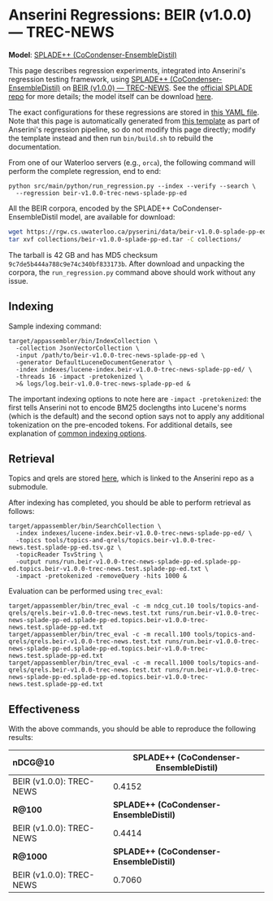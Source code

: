 # Anserini Regressions: BEIR (v1.0.0) &mdash; TREC-NEWS

**Model**: [SPLADE++ (CoCondenser-EnsembleDistil)](https://arxiv.org/abs/2205.04733)

This page describes regression experiments, integrated into Anserini's regression testing framework, using [SPLADE++ (CoCondenser-EnsembleDistil)](https://arxiv.org/abs/2205.04733) on [BEIR (v1.0.0) &mdash; TREC-NEWS](http://beir.ai/).
See the [official SPLADE repo](https://github.com/naver/splade) for more details; the model itself can be download [here](https://huggingface.co/naver/splade-cocondenser-ensembledistil).

The exact configurations for these regressions are stored in [this YAML file](../../src/main/resources/regression/beir-v1.0.0-trec-news-splade-pp-ed.yaml).
Note that this page is automatically generated from [this template](../../src/main/resources/docgen/templates/beir-v1.0.0-trec-news-splade-pp-ed.template) as part of Anserini's regression pipeline, so do not modify this page directly; modify the template instead and then run `bin/build.sh` to rebuild the documentation.

From one of our Waterloo servers (e.g., `orca`), the following command will perform the complete regression, end to end:

```
python src/main/python/run_regression.py --index --verify --search \
  --regression beir-v1.0.0-trec-news-splade-pp-ed
```

All the BEIR corpora, encoded by the SPLADE++ CoCondenser-EnsembleDistil model, are available for download:

```bash
wget https://rgw.cs.uwaterloo.ca/pyserini/data/beir-v1.0.0-splade-pp-ed.tar -P collections/
tar xvf collections/beir-v1.0.0-splade-pp-ed.tar -C collections/
```

The tarball is 42 GB and has MD5 checksum `9c7de5b444a788c9e74c340bf833173b`.
After download and unpacking the corpora, the `run_regression.py` command above should work without any issue.

## Indexing

Sample indexing command:

```
target/appassembler/bin/IndexCollection \
  -collection JsonVectorCollection \
  -input /path/to/beir-v1.0.0-trec-news-splade-pp-ed \
  -generator DefaultLuceneDocumentGenerator \
  -index indexes/lucene-index.beir-v1.0.0-trec-news-splade-pp-ed/ \
  -threads 16 -impact -pretokenized \
  >& logs/log.beir-v1.0.0-trec-news-splade-pp-ed &
```

The important indexing options to note here are `-impact -pretokenized`: the first tells Anserini not to encode BM25 doclengths into Lucene's norms (which is the default) and the second option says not to apply any additional tokenization on the pre-encoded tokens.
For additional details, see explanation of [common indexing options](../../docs/common-indexing-options.md).

## Retrieval

Topics and qrels are stored [here](https://github.com/castorini/anserini-tools/tree/master/topics-and-qrels), which is linked to the Anserini repo as a submodule.

After indexing has completed, you should be able to perform retrieval as follows:

```
target/appassembler/bin/SearchCollection \
  -index indexes/lucene-index.beir-v1.0.0-trec-news-splade-pp-ed/ \
  -topics tools/topics-and-qrels/topics.beir-v1.0.0-trec-news.test.splade-pp-ed.tsv.gz \
  -topicReader TsvString \
  -output runs/run.beir-v1.0.0-trec-news-splade-pp-ed.splade-pp-ed.topics.beir-v1.0.0-trec-news.test.splade-pp-ed.txt \
  -impact -pretokenized -removeQuery -hits 1000 &
```

Evaluation can be performed using `trec_eval`:

```
target/appassembler/bin/trec_eval -c -m ndcg_cut.10 tools/topics-and-qrels/qrels.beir-v1.0.0-trec-news.test.txt runs/run.beir-v1.0.0-trec-news-splade-pp-ed.splade-pp-ed.topics.beir-v1.0.0-trec-news.test.splade-pp-ed.txt
target/appassembler/bin/trec_eval -c -m recall.100 tools/topics-and-qrels/qrels.beir-v1.0.0-trec-news.test.txt runs/run.beir-v1.0.0-trec-news-splade-pp-ed.splade-pp-ed.topics.beir-v1.0.0-trec-news.test.splade-pp-ed.txt
target/appassembler/bin/trec_eval -c -m recall.1000 tools/topics-and-qrels/qrels.beir-v1.0.0-trec-news.test.txt runs/run.beir-v1.0.0-trec-news-splade-pp-ed.splade-pp-ed.topics.beir-v1.0.0-trec-news.test.splade-pp-ed.txt
```

## Effectiveness

With the above commands, you should be able to reproduce the following results:

| **nDCG@10**                                                                                                  | **SPLADE++ (CoCondenser-EnsembleDistil)**|
|:-------------------------------------------------------------------------------------------------------------|-----------|
| BEIR (v1.0.0): TREC-NEWS                                                                                     | 0.4152    |
| **R@100**                                                                                                    | **SPLADE++ (CoCondenser-EnsembleDistil)**|
| BEIR (v1.0.0): TREC-NEWS                                                                                     | 0.4414    |
| **R@1000**                                                                                                   | **SPLADE++ (CoCondenser-EnsembleDistil)**|
| BEIR (v1.0.0): TREC-NEWS                                                                                     | 0.7060    |
